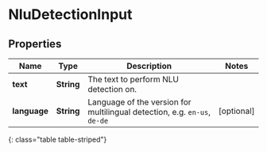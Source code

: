 # NluDetectionInput


## Properties

| Name | Type | Description | Notes |
| ------------ | ------------- | ------------- | ------------- |
| **text** | **String** | The text to perform NLU detection on. |  |
| **language** | **String** | Language of the version for multilingual detection, e.g. `en-us`, `de-de` |  [optional] |
{: class="table table-striped"}



